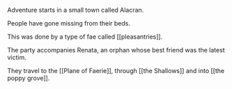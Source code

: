 Adventure starts in a small town called Alacran.

People have gone missing from their beds.

This was done by a type of fae called [[pleasantries]].

The party accompanies Renata, an orphan whose best friend was the latest victim.

They travel to the [[Plane of Faerie]], through [[the Shallows]] and into [[the poppy grove]].